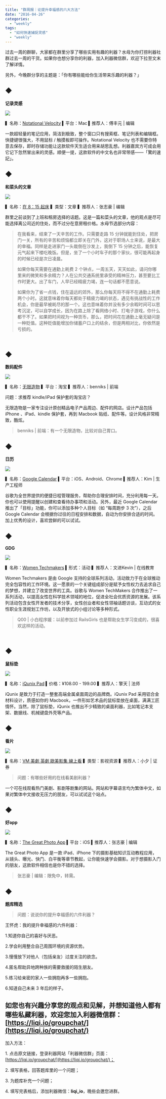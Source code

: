 ```yaml
---
title: "群周报｜论提升幸福感的六大方法"
date: "2016-04-26"
categories: 
  - "weekly"
tags: 
  - "如何快速捕捉灵感"
  - "weekly"
---
```


过去一周的群聊，大家都在群里分享了哪些实用有趣的利器？水母为你打捞利器社群过去一周的干货。如果你也想分享你的利器，加入利器微信群，欢迎下拉至文末了解详情。

另外，今晚群分享的主题是：「你有哪些能给你生活带来乐趣的利器？」

## ◆

**记录灵感**

![](/images/10010.png)

▍名称：[Notational Velocity](https://notational.net/) ▍平台：Mac ▍推荐人：傅丰元 | 编辑

一款超轻量的笔记应用，简洁到极致，整个窗口只有搜索框、笔记列表和编辑框。快捷键很强大，不用鼠标 / 触摸板即可操作。Notational Velocity 也不需要你特意去保存，即时存储功能让这款软件天生适合用来胡思乱想。利器嘉宾方可成会用它记下忽然冒出来的灵感。顺便一提，这款软件的中文名也非常带感——「驚的速記」。

## ◆

**和菜头的文章**

![](/images/40743.jpg)

▍名称：[在 8：15 起床](https://mp.weixin.qq.com/s?src=3&timestamp=1461552760&ver=1&signature=9IRsZ42l-TQwBACIqSCKuC6GY-aftEv0Pda19fiHvpXVtE*LrYPMBB0HIxK7TYX1VFA3mlTuQNu1r7VNvwIG5IneEqmIiPSeGDGTcclb7t3u6stc-Fy3utrg6qNIPmRKZWvtKEtXu83MLcaXHDfzFA==) ▍类型：文章 ▍推荐人：张志豪 | 编辑

群里之前谈到了上班和租房选择的话题。这是一篇和菜头的文章，他的观点是尽可能选择离公司近的住处，而不过分在意房租价格。水母节选部分内容：

> 在我看来，结束了一天辛苦的工作。只需要走路 15 分钟就能到住处，把房门一关，所有的辛苦和烦恼都立即关在门外，这对于职场人士来说，是最大的幸福。同样是走进家门一头栽倒在沙发上，我倒下 15 分钟之后，能恢复元气起来下楼吃晚饭。但是，坐了一个小时车子的那个家伙，很可能再起身的时候已经是次日凌晨。
> 
> 如果你每天需要在通勤上耗费 2 个钟点，一周五天，天天如此，请问你哪里来的微笑和多余精力？人在公共交通系统里承受的精神压力，甚至要比工作时更大。出了车门，人早已经精疲力竭，连一句话都不愿意说。
> 
> 如果你为了省一点钱，住在遥远的郊外，那么你每天将不得不在通勤上耗费两个小时。这就意味着你每天都处于精疲力竭的状态，遇见有挑战性的工作机会，你是最早被耗尽的那一个。这也意味着你并没有多少余暇时间可以思考沉淀，可以自学成长，因为在路上除了看网络小时、打电子游戏，你什么都干不了。如果把时间视为一种货币，那么，把时间花在通勤上毫无疑问是一种贬值。这种贬值能增加你储蓄户口上的结余，但是两相对比，你依然是亏损的。

 

## ◆

**数码配件**

![](/images/52263.jpg)

▍名称：[无限造物](https://everno.taobao.com/) ▍平台：淘宝 ▍推荐人：benniks | 前端

问题：求推荐 kindle/iPad 保护套的淘宝店？

无限造物是一家专注设计原创精品电子产品周边、配件的网店。设计产品包括 iPhone 、iPad、kindle 保护套，再到 Macbook 贴纸、配件等。设计风格非常精致，酷炫。

> benniks | 前端：有一个无限造物，比较对自己胃口。

## ◆

**日历**

![](/images/19754.jpg)

▍名称：[Google Calendar](https://itunes.apple.com/us/app/google-calendar/id909319292?mt=8) ▍平台：iOS、Android、Chrome ▍推荐人：Kim | 生产工程师

谷歌为全世界提供的便捷日程管理服务，帮助你合理安排时间，充分利用每一天。你也可以使用提醒以创建和查看待办事项和活动。另外，最近 Google Calendar 推出了「目标」功能，你可以添加多种个人目标（如 “每周跑步 3 次”），之后 Google Calendar 会根据你过往的日程安排和数据，自动为你安排合适的时间。加上优秀的设计，喜欢尝鲜的可以试试。

## ◆

**GDG**

![](/images/74218.jpg)

▍名称：[Women Techmakers](https://www.womentechmakers.com/) ▍形式：活动 ▍推荐人：文进Kevin | 在线教育

Women Techmakers 是由 Google 支持的全球系列活动，活动致力于在全球推动完全包容性的工作环境。这一愿景的一个关键组成部分是赋予女性权力去追求自己的梦想，并建立了改变世界的工具。谷歌与 Women TechMakers 合作推出了一系列活动，以提高女性在科学技术领域的地位，促进全社会优质资源的发展。该系列活动包含女性开发者的技术分享，女性创业者和女性领袖话题访谈，互动式的女性职业生涯规划工作坊，以及开放式的小组讨论等多种形式。

> Q00 | 小白程序媛：以前参加过 RailsGirls 也是帮助女生学习变成的，很喜欢这样的活动。

 

## ◆

**鼠标垫**

![](/images/90575.jpg)

▍名称：[iQunix Pad](https://item.taobao.com/item.htm?spm=a1z10.1-c.w10495082-7883663108.1.HUZKAy&id=40725178620) ▍价格：¥108.00 - 199.00 ▍推荐人：擎天 | 法师

iQunix 是致力于打造一整套高端金属桌面周边的品牌商。iQunix Pad 采用铝合金材料设计，质感如你的 Macbook，一件形如艺术品的鼠标垫放在桌面，满满工匠情怀。当然，除了鼠标垫，iQunix 也推出不少精致的桌面利器，比如笔记本支架、数据线、机械键盘外壳等产品。

## ◆

**看片**

![](/images/70701.png)

▍名称：[VM 美劇 英劇 歐美影集 線上看](https://vmus.co/) ▍类型：影视资源 ▍推荐人：小夕 | 证券

> 问题：有哪些好用的在线看美剧利器？

一个可在线观看热门美剧、影剧等剧集的网站。网站和字幕语言均为繁体中文，如果对繁体中文接收无压力的朋友，可以试试这个站点。

## ◆

**好app**

![](/images/61299.jpeg)

▍名称：[The Great Photo App](https://itunes.apple.com/app/the-great-photo-app/id766214869?mt=8) ▍平台：iOS ▍推荐人：张志豪 | 编辑

The Great Photo App 是一款 iPad、iPhone 下的摄影基础知识互动教程应用，从镜头、曝光、快门、白平衡等章节教起，让你能快速学会摄影。对于想摄影入门的朋友，这款软件相信也是你不错的选择。

> 张志豪 | 编辑：限免中，转需。

## ◆

**题库精选**

> 问题：说说你的提升幸福感的六件利器？

王怀虎：我的提升幸福感的六件利器：

1.知道你自己的喜好与厌恶。

2.学会利用整合自己周围环境的资源优势。

3.慢慢放下对他人（包括亲友）过度关注的欲念。

4.匿名帮助异地跨种族的需要救援的陌生朋友。

5.练习给亲密的家人一些拥抱再多一些拥抱。

6.知道自己未来 3 年后的样子。

## 如您也有兴趣分享您的观点和见解，并想知道他人都有哪些私藏利器，欢迎您加入利器微信群：[https://liqi.io/groupchat/](https://liqi.io/groupchat/)

加入方法：

1\. 点击原文链接，登录利器网站「利器微信群」页面：[https://liqi.io/groupchat/](https://liqi.io/groupchat/)；

2\. 填写表格，回答题库里的一个问题；

3\. 为题库补充一个问题；

4\. 填写完表格后，添加利器微信：**liqi\_io**，晚些会邀您进群。
